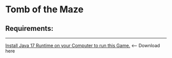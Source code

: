 # Tomb of the Maze

## Requirements:

-------------------------------------

[Install Java 17 Runtime on your Computer to run this Game.](https://adoptium.net/de) <-- Download here
